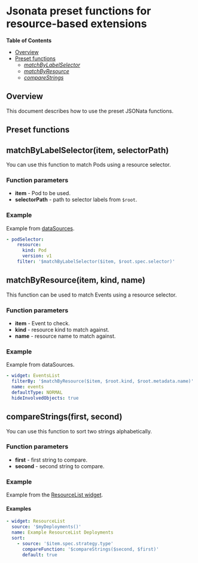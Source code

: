 # Jsonata preset functions for resource-based extensions

**Table of Contents**

- [Overview](#overview)
- [Preset functions](#preset-functions)
  - [_matchByLabelSelector_](#matchbylabelselectoritem-selectorpath)
  - [_matchByResource_](#matchbyresourceitem-kind-name)
  - [_compareStrings_](#comparestringsfirst-second)

## Overview

This document describes how to use the preset JSONata functions.

## Preset functions

## matchByLabelSelector(item, selectorPath)

You can use this function to match Pods using a resource selector.

### Function parameters

- **item** - Pod to be used.
- **selectorPath** - path to selector labels from `$root`.

### Example

Example from [dataSources](datasources-section.md).

```yaml
- podSelector:
    resource:
      kind: Pod
      version: v1
    filter: '$matchByLabelSelector($item, $root.spec.selector)'
```

## matchByResource(item, kind, name)

This function can be used to match Events using a resource selector.

### Function parameters

- **item** - Event to check.
- **kind** - resource kind to match against.
- **name** - resource name to match against.

### Example

Example from dataSources.

```yaml
- widget: EventsList
  filterBy: '$matchByResource($item, $root.kind, $root.metadata.name)'
  name: events
  defaultType: NORMAL
  hideInvolvedObjects: true
```

## compareStrings(first, second)

You can use this function to sort two strings alphabetically.

### Function parameters

- **first** - first string to compare.
- **second** - second string to compare.

### Example

Example from the [ResourceList widget](display-section.md#resourcelist).

#### Examples

```yaml
- widget: ResourceList
  source: '$myDeployments()'
  name: Example ResourceList Deployments
  sort:
    - source: '$item.spec.strategy.type'
      compareFunction: '$compareStrings($second, $first)'
      default: true
```
